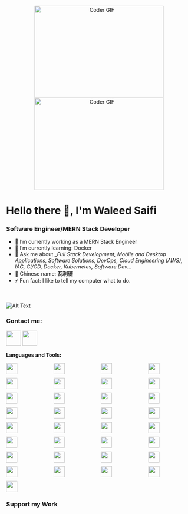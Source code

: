 <p align="center">
  <img alt="Coder GIF" height=250 width=350 src="https://magiccopy.xyz/assets/images/hadder.gif" />
  <br>
  <img alt="Coder GIF" height=250 width=350 src="https://images.squarespace-cdn.com/content/v1/5769fc401b631bab1addb2ab/1541580611624-TE64QGKRJG8SWAIUS7NS/ke17ZwdGBToddI8pDm48kPoswlzjSVMM-SxOp7CV59BZw-zPPgdn4jUwVcJE1ZvWQUxwkmyExglNqGp0IvTJZamWLI2zvYWH8K3-s_4yszcp2ryTI0HqTOaaUohrI8PI6FXy8c9PWtBlqAVlUS5izpdcIXDZqDYvprRqZ29Pw0o/coding-freak.gif" />
</p>





# Hello there 👋, I'm Waleed Saifi

### Software Engineer/MERN Stack Developer

- 🔭 I’m currently working as a MERN Stack Engineer 
- 🌱 I’m currently learning: Docker
- 💬 Ask me about __Full Stack Development, Mobile and Desktop Applications, Software Solutions, DevOps, Cloud Engineering (AWS), IAC, CI/CD, Docker, Kubernetes, Software Dev..._
- 🧧 Chinese name: __瓦利德__
- ⚡ Fun fact: I like to tell my computer what to do.

<br/>



![Alt Text](https://github-readme-streak-stats.herokuapp.com?user=WaleedSaifi0890&theme=tokyonight&hide_border=true)



### Contact me:

<a href="https://twitter.com/WaleedSaifi34"><img src="https://www.vectorlogo.zone/logos/twitter/twitter-icon.svg" width="40" height="40"/></a>
<a href="https://www.linkedin.com/in/javascript-web-developer/"><img src="https://www.vectorlogo.zone/logos/linkedin/linkedin-icon.svg" width="40" height="40"/></a>


**Languages and Tools:**  
<div style="display: grid; grid-template-columns: repeat(auto-fit, minmax(100px, 1fr)); gap: 10px;">
    <div><code><img height="30" src="https://cdn.jsdelivr.net/gh/devicons/devicon/icons/react/react-original.svg"></code></div>
    <div><code><img height="30" src="https://cdn.jsdelivr.net/gh/devicons/devicon/icons/nextjs/nextjs-original-wordmark.svg"></code></div>
    <div><code><img height="30" src="https://cdn.jsdelivr.net/gh/devicons/devicon/icons/vuejs/vuejs-original-wordmark.svg"></code></div>
    <div><code><img height="30" src="https://cdn.jsdelivr.net/gh/devicons/devicon/icons/tailwindcss/tailwindcss-plain.svg"></code></div>
    <div><code><img height="30" src="https://cdn.jsdelivr.net/gh/devicons/devicon/icons/materialui/materialui-original.svg"></code></div>
    <div><code><img height="30" src="https://cdn.jsdelivr.net/gh/devicons/devicon/icons/antd/antd-original.svg"></code></div>
    <div><code><img height="30" src="https://cdn.jsdelivr.net/gh/devicons/devicon/icons/javascript/javascript-original.svg"></code></div>
    <div><code><img height="30" src="https://cdn.jsdelivr.net/gh/devicons/devicon/icons/typescript/typescript-original.svg"></code></div>
    <div><code><img height="30" src="https://cdn.jsdelivr.net/gh/devicons/devicon/icons/sass/sass-original.svg"></code></div>
    <div><code><img height="30" src="https://cdn.jsdelivr.net/gh/devicons/devicon/icons/redux/redux-original.svg"></code></div>
    <div><code><img height="30" src="https://cdn.jsdelivr.net/gh/devicons/devicon/icons/nodejs/nodejs-original-wordmark.svg"></code></div>
    <div><code><img height="30" src="https://cdn.jsdelivr.net/gh/devicons/devicon/icons/mongodb/mongodb-original-wordmark.svg"></code></div>
    <div><code><img height="30" src="https://cdn.jsdelivr.net/gh/devicons/devicon/icons/nestjs/nestjs-plain.svg"></code></div>
    <div><code><img height="30" src="https://cdn.jsdelivr.net/gh/devicons/devicon/icons/sqlite/sqlite-original.svg"></code></div>
    <div><code><img height="30" src="https://cdn.jsdelivr.net/gh/devicons/devicon/icons/postgresql/postgresql-original-wordmark.svg"></code></div>
    <div><code><img height="30" src="https://cdn.jsdelivr.net/gh/devicons/devicon/icons/express/express-original-wordmark.svg"></code></div>
    <div><code><img height="30" src="https://www.algolia.com/static_assets/images/press/downloads/search-by-algolia.svg"></code></div>
    <div><code><img height="30" src="https://cdn.jsdelivr.net/gh/devicons/devicon/icons/elasticsearch/elasticsearch-original-wordmark.svg"></code></div>
    <div><code><img height="30" src="https://cdn.jsdelivr.net/gh/devicons/devicon/icons/graphql/graphql-plain.svg"></code></div>
    <div><code><img height="30" src="https://cdn.jsdelivr.net/gh/devicons/devicon/icons/vite/vite-original.svg"></code></div>
    <div><code><img height="30" src="https://cdn.jsdelivr.net/gh/devicons/devicon/icons/bootstrap/bootstrap-plain.svg"></code></div>
    <div><code><img height="30" src="https://cdn.jsdelivr.net/gh/devicons/devicon/icons/chakra/chakra-plain.svg"></code></div>
    <div><code><img height="30" src="https://cdn.jsdelivr.net/gh/devicons/devicon/icons/chrome/chrome-original.svg"></code></div>
    <div><code><img height="30" src="https://cdn.jsdelivr.net/gh/devicons/devicon/icons/python/python-original.svg"></code></div>
    <div><code><img height="30" src="https://cdn.jsdelivr.net/gh/devicons/devicon/icons/webrtc/webrtc-original.svg"></code></div>
    <div><code><img height="30" src="https://cdn.jsdelivr.net/gh/devicons/devicon/icons/socketio/socketio-original.svg"></code></div>
    <div><code><img height="30" src="https://cdn.jsdelivr.net/gh/devicons/devicon/icons/payment/payment-original.svg"></code></div>
    <div><code><img height="30" src="https://www.datocms-assets.com/press/logo-2f8b8f2a3a20002e3f22fde29b5c054c13f360bc26078e1d7ec2b1be6789784b.svg"></code></div>
    <div><code><img height="30" src="https://cdn.jsdelivr.net/gh/devicons/devicon/icons/webhooks/webhooks-original.svg"></code></div>
    <div><code><img height="30" src="https://cdn.jsdelivr.net/gh/devicons/devicon/icons/aws/aws-original-wordmark.svg"></code></div>
    <div><code><img height="30" src="https://cdn.jsdelivr.net/gh/devicons/devicon/icons/heroku/heroku-original-wordmark.svg"></code></div>
    <div><code><img height="30" src="https://www.strapi.io/assets/strapi-logo-dark.svg"></code></div>
    <div><code><img height="30" src="https://cdn.jsdelivr.net/gh/devicons/devicon/icons/contentful/contentful-plain.svg"></code></div>
</div>






</table>




### Support my Work




